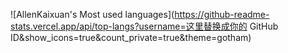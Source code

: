 ![AllenKaixuan's Most used languages](https://github-readme-stats.vercel.app/api/top-langs?username=这里替换成你的 GitHub ID&show_icons=true&count_private=true&theme=gotham)


